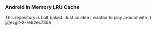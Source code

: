 ### Android in Memory LRU Cache

This repository is half baked. Just an idea I wanted to play around with :)
![ezgif-2-7e92ec735e](https://github.com/KevinBlock-GC/AndroidLRUMemoryCache/assets/112961407/5d6fa741-932c-4d3a-bf29-e5aa944528b5)

